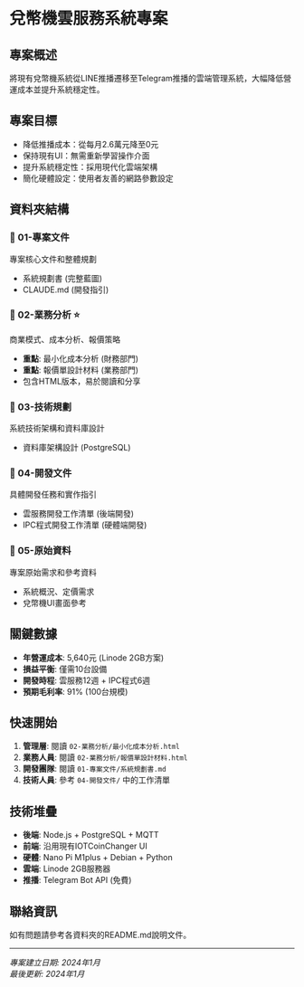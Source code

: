 # 兌幣機雲服務系統專案

## 專案概述
將現有兌幣機系統從LINE推播遷移至Telegram推播的雲端管理系統，大幅降低營運成本並提升系統穩定性。

## 專案目標
- 降低推播成本：從每月2.6萬元降至0元
- 保持現有UI：無需重新學習操作介面
- 提升系統穩定性：採用現代化雲端架構
- 簡化硬體設定：使用者友善的網路參數設定

## 資料夾結構

### 📁 01-專案文件
專案核心文件和整體規劃
- 系統規劃書 (完整藍圖)
- CLAUDE.md (開發指引)

### 📁 02-業務分析 ⭐
商業模式、成本分析、報價策略
- **重點**: 最小化成本分析 (財務部門)
- **重點**: 報價單設計材料 (業務部門)
- 包含HTML版本，易於閱讀和分享

### 📁 03-技術規劃
系統技術架構和資料庫設計
- 資料庫架構設計 (PostgreSQL)

### 📁 04-開發文件
具體開發任務和實作指引
- 雲服務開發工作清單 (後端開發)
- IPC程式開發工作清單 (硬體端開發)

### 📁 05-原始資料
專案原始需求和參考資料
- 系統概況、定價需求
- 兌幣機UI畫面參考

## 關鍵數據
- **年營運成本**: 5,640元 (Linode 2GB方案)
- **損益平衡**: 僅需10台設備
- **開發時程**: 雲服務12週 + IPC程式6週
- **預期毛利率**: 91% (100台規模)

## 快速開始
1. **管理層**: 閱讀 `02-業務分析/最小化成本分析.html`
2. **業務人員**: 閱讀 `02-業務分析/報價單設計材料.html`
3. **開發團隊**: 閱讀 `01-專案文件/系統規劃書.md`
4. **技術人員**: 參考 `04-開發文件/` 中的工作清單

## 技術堆疊
- **後端**: Node.js + PostgreSQL + MQTT
- **前端**: 沿用現有IOTCoinChanger UI
- **硬體**: Nano Pi M1plus + Debian + Python
- **雲端**: Linode 2GB服務器
- **推播**: Telegram Bot API (免費)

## 聯絡資訊
如有問題請參考各資料夾的README.md說明文件。

---
*專案建立日期: 2024年1月*  
*最後更新: 2024年1月*